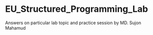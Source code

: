 # EU_Structured_Programming_Lab
Answers on particular lab topic and practice session by MD. Sujon Mahamud 




